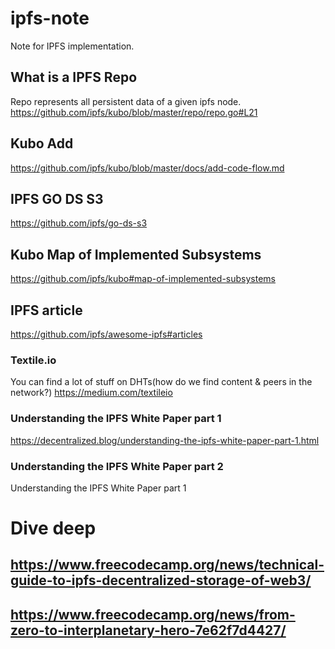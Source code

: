 # ipfs-note
Note for IPFS implementation.

## What is a IPFS Repo
Repo represents all persistent data of a given ipfs node. https://github.com/ipfs/kubo/blob/master/repo/repo.go#L21

## Kubo Add 
https://github.com/ipfs/kubo/blob/master/docs/add-code-flow.md

## IPFS GO DS S3
https://github.com/ipfs/go-ds-s3

## Kubo Map of Implemented Subsystems
https://github.com/ipfs/kubo#map-of-implemented-subsystems

## IPFS article
https://github.com/ipfs/awesome-ipfs#articles

### Textile.io
You can find a lot of stuff on DHTs(how do we find content & peers in the network?)
https://medium.com/textileio

### Understanding the IPFS White Paper part 1
https://decentralized.blog/understanding-the-ipfs-white-paper-part-1.html

### Understanding the IPFS White Paper part 2
Understanding the IPFS White Paper part 1

# Dive deep

## https://www.freecodecamp.org/news/technical-guide-to-ipfs-decentralized-storage-of-web3/

## https://www.freecodecamp.org/news/from-zero-to-interplanetary-hero-7e62f7d4427/
